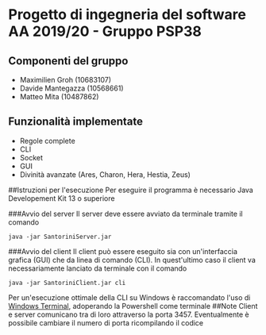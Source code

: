 # Progetto di ingegneria del software AA 2019/20 - Gruppo PSP38

## Componenti del gruppo
* Maximilien Groh (10683107)
* Davide Mantegazza (10568661)
* Matteo Mita (10487862)

## Funzionalità implementate
- Regole complete
- CLI
- Socket
- GUI
- Divinità avanzate (Ares, Charon, Hera, Hestia, Zeus)

##Istruzioni per l'esecuzione
Per eseguire il programma è necessario Java Developement Kit 13 o superiore

###Avvio del server
Il server deve essere avviato da terminale tramite il comando

    java -jar SantoriniServer.jar

###Avvio del client
Il client può essere eseguito sia con un'interfaccia grafica (GUI) che da linea di comando (CLI). In quest'ultimo caso il client va 
necessariamente lanciato da terminale con il comando

    java -jar SantoriniClient.jar cli
    
Per un'esecuzione ottimale della CLI su Windows è raccomandato l'uso di [Windows Terminal](https://www.microsoft.com/it-it/p/windows-terminal/9n0dx20hk701?activetab=pivot:overviewtab),
adoperando la Powershell come terminale
##Note
Client e server comunicano tra di loro attraverso la porta 3457. Eventualmente è possibile cambiare il numero di porta
ricompilando il codice 